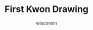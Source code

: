 ---
media: "images/art/wisconsin/kwon_3.png"
title: First Kwon Drawing
author: [wisconsin]
desc: You can see it in her eyes, she's proud to be here.
---